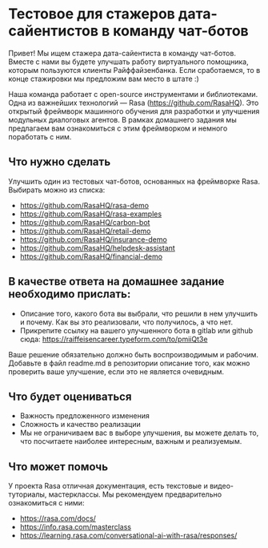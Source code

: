 # **Тестовое для стажеров дата-сайентистов в команду чат-ботов**

Привет!
Мы ищем стажера дата-сайентиста в команду чат-ботов. Вместе с нами вы будете улучшать работу виртуального помощника, которым пользуются клиенты Райффайзенбанка. Если сработаемся, то в конце стажировки мы предложим вам место в штате :)

Наша команда работает с open-source инструментами и библиотеками. Одна из важнейших технологий — Rasa (https://github.com/RasaHQ). Это открытый фреймворк машинного обучения для разработки и улучшения модульных диалоговых агентов. В рамках домашнего задания мы предлагаем вам ознакомиться с этим фреймворком и немного поработать с ним.


## **Что нужно сделать**

Улучшить один из тестовых чат-ботов, основанных на фреймворке Rasa. Выбирать можно из списка:
- https://github.com/RasaHQ/rasa-demo
- https://github.com/RasaHQ/rasa-examples
- https://github.com/RasaHQ/carbon-bot
- https://github.com/RasaHQ/retail-demo
- https://github.com/RasaHQ/insurance-demo
- https://github.com/RasaHQ/helpdesk-assistant
- https://github.com/RasaHQ/financial-demo

## **В качестве ответа на домашнее задание необходимо прислать:**
- Описание того, какого бота вы выбрали, что решили в нем улучшить и почему. Как вы это реализовали, что получилось, а что нет.
- Прикрепите ссылку на вашего улучшенного бота в gitlab или github сюда: https://raiffeisencareer.typeform.com/to/pmiiQt3e

Ваше решение обязательно должно быть воспроизводимым и рабочим. Добавьте в файл readme.md в репозитории описание того, как можно проверить ваше улучшение, если это не является очевидным.

## **Что будет оцениваться**
- Важность предложенного изменения
- Сложность и качество реализации
- Мы не ограничиваем вас в выборе улучшения, вы можете делать то, что посчитаете наиболее интересным, важным и реализуемым.

## **Что может помочь**
У проекта Rasa отличная документация, есть текстовые и видео-туториалы, мастерклассы. Мы рекомендуем предварительно ознакомиться с ними:
- https://rasa.com/docs/
- https://info.rasa.com/masterclass
- https://learning.rasa.com/conversational-ai-with-rasa/responses/
